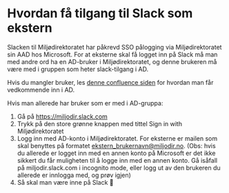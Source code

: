# Hvordan få tilgang til Slack som ekstern

Slacken til Miljødirektoratet har påkrevd SSO pålogging via Miljødirektoratet sin AAD hos Microsoft. For at eksterne skal få logget inn på Slack må man med andre ord ha en AD-bruker i Miljødirektoratet, og denne brukeren må være med i gruppen som heter slack-tilgang i AD.

Hvis du mangler bruker, les [denne confluence siden](https://miljodir.atlassian.net/wiki/spaces/DEVOPS/pages/2524840756/Bestilling#Ny-utvikler/-prosjektmedarbeider) for hvordan man får vedkommende inn i AD.

Hvis man allerede har bruker som er med i AD-gruppa:
1. Gå på https://miljodir.slack.com
2. Trykk på den store grønne knappen med tittel Sign in with Miljødirektoratet
3. Logg inn med AD-konto i Miljødirektoratet. For eksterne er mailen som skal benyttes på formatet ekstern_brukernavn@miljodir.no. (Obs: hvis du allerede er logget inn med en annen konto på Microsoft er det ikke sikkert du får muligheten til å logge inn med en annen konto. Gå isåfall på miljodir.slack.com i incognito mode, eller logg ut av den brukeren du allerede er innlogga med, og prøv igjen)
4. Så skal man være inne på Slack :tada:
